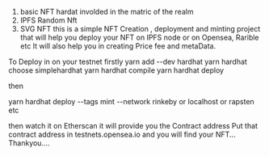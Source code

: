1. basic NFT hardat involded in the matric of the realm
2.  IPFS Random Nft
3. SVG NFT 
this is a simple NFT Creation , deployment and minting project that will help you deploy your NFT on IPFS node or on Opensea, Rarible etc
It will also help you in creating Price fee and metaData.


To Deploy in on your testnet 
firstly 
yarn add --dev hardhat 
yarn hardhat 
choose simplehardhat
yarn hardhat compile
yarn hardhat deploy


then 

yarn hardhat deploy --tags mint --network rinkeby
or localhost or rapsten etc

then watch it on Etherscan it will provide you the Contract address
Put that contract address in
testnets.opensea.io
and you will find your NFT...
Thankyou....


